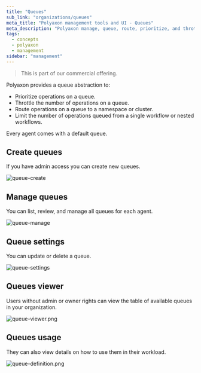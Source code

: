 ```yaml
---
title: "Queues"
sub_link: "organizations/queues"
meta_title: "Polyaxon management tools and UI - Queues"
meta_description: "Polyaxon manage, queue, route, prioritize, and throttle operations."
tags:
  - concepts
  - polyaxon
  - management
sidebar: "management"
---
```


<blockquote class="commercial">This is part of our commercial offering.</blockquote>

Polyaxon provides a queue abstraction to:
  * Prioritize operations on a queue.
  * Throttle the number of operations on a queue.
  * Route operations on a queue to a namespace or cluster.
  * Limit the number of operations queued from a single workflow or nested workflows.


Every agent comes with a default queue.

## Create queues

If you have admin access you can create new queues.

![queue-create](../../../../content/images/dashboard/queues/create.png)


## Manage queues

You can list, review, and manage all queues for each agent.

![queue-manage](../../../../content/images/dashboard/queues/manage.png)

## Queue settings

You can update or delete a queue.

![queue-settings](../../../../content/images/dashboard/queues/settings.png)

## Queues viewer

Users without admin or owner rights can view the table of available queues in your organization.

![queue-viewer.png](../../../../content/images/dashboard/queues/viewer.png)

## Queues usage

They can also view details on how to use them in their workload.

![queue-definition.png](../../../../content/images/dashboard/queues/definition.png)
